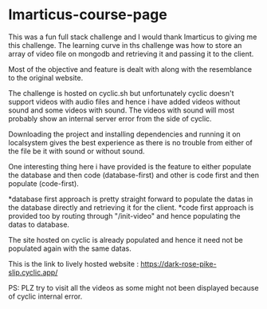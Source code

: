 # Imarticus-course-page

This was a fun full stack challenge and I would thank Imarticus to giving me this challenge. 
The learning curve in ths challenge was how to store an array of video file on mongodb and retrieving it and passing it to the client.

Most of the objective and feature is dealt with along with the resemblance to the original website.

The challenge is hosted on cyclic.sh but unfortunately cyclic doesn't support videos with audio files and hence i have added videos without sound and some videos with sound.
The videos with sound will most probably show an internal server error from the side of cyclic.

Downloading the project and installing dependencies and running it on localsystem gives the best experience as there is no trouble from either of the file be it with sound or without sound.

One interesting thing here i have provided is the feature to either populate the database and then code (database-first) and other is code first and then populate (code-first).

  *database first approach is pretty straight forward to populate the datas in the database directly and retrieving it for the client.
  *code first approach is provided too by routing through "/init-video" and hence populating the datas to database.
  
The site hosted on cyclic is already populated and hence it need not be populated again with the same datas.



This is the link to lively hosted website : https://dark-rose-pike-slip.cyclic.app/

PS: PLZ try to visit all the videos as some might not been displayed because of cyclic internal error.

